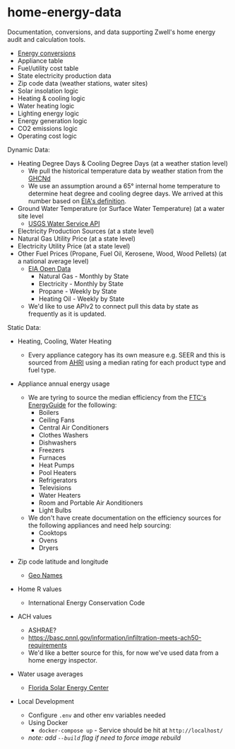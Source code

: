 # home-energy-data
Documentation, conversions, and data supporting Zwell's home energy audit and calculation tools.

* [Energy conversions](https://docs.google.com/document/d/1gqgwpOMkCsCWgHzdk7omc0xRaLz4ZHW64pKcWLB7BS4/edit?usp=sharing)
* Appliance table
* Fuel/utility cost table
* State electricity production data
* Zip code data (weather stations, water sites)
* Solar insolation logic
* Heating & cooling logic
* Water heating logic
* Lighting energy logic
* Energy generation logic
* CO2 emissions logic
* Operating cost logic

Dynamic Data:
* Heating Degree Days & Cooling Degree Days (at a weather station level)
  * We pull the historical temperature data by weather station from the [GHCNd](https://www.ncei.noaa.gov/products/land-based-station/global-historical-climatology-network-daily)
  * We use an assumption around a 65° internal home temperature to determine heat degree and cooling degree days. We arrived at this number based on [EIA's definition](https://www.eia.gov/energyexplained/units-and-calculators/degree-days.php).
* Ground Water Temperature (or Surface Water Temperature) (at a water site level
  * [USGS Water Service API](https://waterdata.usgs.gov/blog/dataretrieval/)
* Electricity Production Sources (at a state level)
* Natural Gas Utility Price (at a state level)
* Electricity Utility Price (at a state level)
* Other Fuel Prices (Propane, Fuel Oil, Kerosene, Wood, Wood Pellets) (at a national average level)
  * [EIA Open Data](https://www.eia.gov/opendata/)
    * Natural Gas - Monthly by State
    * Electricity - Monthly by State
    * Propane - Weekly by State
    * Heating Oil - Weekly by State
  * We'd like to use APIv2 to connect pull this data by state as frequently as it is updated.

Static Data:
* Heating, Cooling, Water Heating
  * Every appliance category has its own measure e.g. SEER and this is sourced from [AHRI](https://www.ahridirectory.org/) using a median rating for each product type and fuel type.
* Appliance annual energy usage
  * We are tyring to source the median efficiency from the [FTC's EnergyGuide](https://www.ftc.gov/news-events/topics/tools-consumers/energyguide-labels) for the following:
    * Boilers
    * Ceiling Fans
    * Central Air Conditioners
    * Clothes Washers
    * Dishwashers
    * Freezers
    * Furnaces
    * Heat Pumps
    * Pool Heaters
    * Refrigerators
    * Televisions
    * Water Heaters
    * Room and Portable Air Aonditioners
    * Light Bulbs
  * We don't have create documentation on the efficiency sources for the following appliances and need help sourcing:
    * Cooktops
    * Ovens
    * Dryers  
* Zip code latitude and longitude
  * [Geo Names](https://download.geonames.org/export/zip/ )
* Home R values
  * International Energy Conservation Code
* ACH values
  * ASHRAE?
  * https://basc.pnnl.gov/information/infiltration-meets-ach50-requirements
  * We'd like a better source for this, for now we've used data from a home energy inspector.
* Water usage averages
  * [Florida Solar Energy Center](https://www.fsec.ucf.edu/en/publications/pdf/fsec-pf-464-15.pdf)

* Local Development
  * Configure `.env` and other env variables needed
  * Using Docker
    * `docker-compose up` - Service should be hit at `http://localhost/`
  * _note: add `--build` flag if need to force image rebuild_

